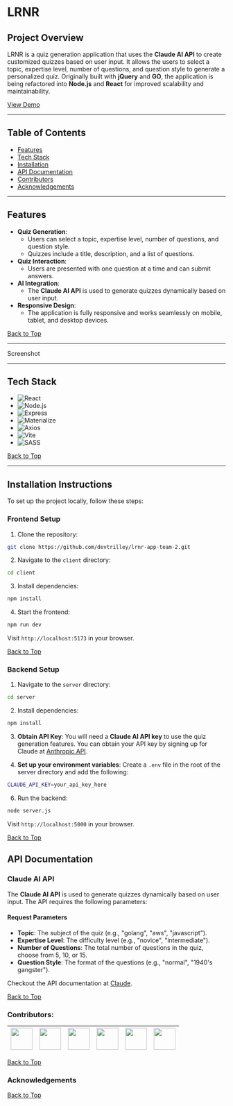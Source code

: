 <a id="top"></a>

# LRNR

## Project Overview
LRNR is a quiz generation application that uses the **Claude AI API** to create customized quizzes based on user input. It allows the users to select a topic, expertise level, number of questions, and question style to generate a personalized quiz. Originally built with **jQuery** and **GO**, the application is being refactored into **Node.js** and **React** for improved scalability and maintainability.

[View Demo](https://lrnr-app-team-2.onrender.com/)

---

## Table of Contents
- [Features](#features)
- [Tech Stack](#tech-stack)
- [Installation](#installation-instructions)
- [API Documentation](#api-documentation)
- [Contributors](#contributors)
- [Acknowledgements](#acknowledgements)

---

## Features
- **Quiz Generation**:
  - Users can select a topic, expertise level, number of questions, and question style.
  - Quizzes include a title, description, and a list of questions.
- **Quiz Interaction**:
  - Users are presented with one question at a time and can submit answers.
- **AI Integration**:
  - The **Claude AI API** is used to generate quizzes dynamically based on user input.
- **Responsive Design**:
  - The application is fully responsive and works seamlessly on mobile, tablet, and desktop devices.

[Back to Top](#top)

---

Screenshot

---

## Tech Stack

- ![React](https://img.shields.io/badge/React-61DAFB?style=flat&logo=react&logoColor=black)
- ![Node.js](https://img.shields.io/badge/Node.js-339933?style=flat&logo=node.js&logoColor=white)
- ![Express](https://img.shields.io/badge/Express-000000?style=flat&logo=express&logoColor=white)
- ![Materialize](https://img.shields.io/badge/Materialize-607D8B?style=flat&logo=materialize&logoColor=white)
- ![Axios](https://img.shields.io/badge/Axios-5A29E1?style=flat&logo=axios&logoColor=white)
- ![Vite](https://img.shields.io/badge/Vite-646CFF?style=flat&logo=vite&logoColor=white)
- ![SASS](https://img.shields.io/badge/SASS-CC6699?style=flat&logo=sass&logoColor=white)



[Back to Top](#top)

---

## Installation Instructions

To set up the project locally, follow these steps:

### Frontend Setup

1. Clone the repository:
```bash
git clone https://github.com/devtrilley/lrnr-app-team-2.git
```

2. Navigate to the ```client``` directory:
```bash
cd client
```

3. Install dependencies:
```bash 
npm install
```

4. Start the frontend:
```bash
npm run dev
```

Visit ```http://localhost:5173``` in your browser.

[Back to Top](#top)

### Backend Setup

1. Navigate to the ```server``` directory:
```bash
cd server
```

2. Install dependencies:
```bash 
npm install
```

3. **Obtain API Key**: You will need a **Claude AI API key** to use the quiz generation features. You can obtain your API key by signing up for Claude at [Anthropic API](https://console.anthropic.com/settings/keys).

5. **Set up your environment variables**: Create a ```.env``` file in the root of the server directory and add the following:
```bash
CLAUDE_API_KEY=your_api_key_here
```

6. Run the backend:
```bash
node server.js
```

Visit ```http://localhost:5000``` in your browser.

[Back to Top](#top)

## API Documentation

### Claude AI API
The **Claude AI API** is used to generate quizzes dynamically based on user input. The API requires the following parameters:

#### Request Parameters
- **Topic**: The subject of the quiz (e.g., "golang", "aws", "javascript").
- **Expertise Level**: The difficulty level (e.g., "novice", "intermediate").
- **Number of Questions**: The total number of questions in the quiz, choose from 5, 10, or 15.
- **Question Style**: The format of the questions (e.g., "normal", "1940's gangster").

Checkout the API documentation at [Claude](https://docs.anthropic.com/en/api/getting-started).

[Back to Top](#top)

### Contributors:

| [<img src="https://avatars.githubusercontent.com/u/90164142?v=4" width="50">](https://github.com/FelixW01) | [<img src="https://avatars.githubusercontent.com/u/179357392?v=4" width="50">](https://github.com/devtrilley) | [<img src="https://avatars.githubusercontent.com/u/184243160?v=4" width="50">](https://github.com/ddungttran) | [<img src="https://avatars.githubusercontent.com/u/183950244?v=4" width="50">](https://github.com/kkhhaalliiaa) | [<img src="https://avatars.githubusercontent.com/u/176984154?v=4" width="50">](https://github.com/Tylerk2565) | [<img src="https://avatars.githubusercontent.com/u/184427314?v=4" width="50">](https://github.com/pcatalinahe) |
|---|---|---|---|---|---|


[Back to Top](#top)

### Acknowledgements

[Back to Top](#top)
